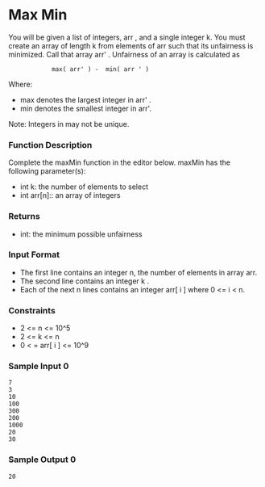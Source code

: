 # Max Min

You will be given a list of integers,  arr , and a single integer k. You must create an array of length k from elements of arr such that its unfairness is minimized. Call that array arr' . Unfairness of an array is calculated as

                max( arr' ) -  min( arr ' )

Where:
- max denotes the largest integer in arr' .
- min denotes the smallest integer in arr'.


Note: Integers in  may not be unique.

### Function Description

Complete the maxMin function in the editor below.
maxMin has the following parameter(s):

* int k: the number of elements to select
* int arr[n]:: an array of integers

### Returns

* int: the minimum possible unfairness

### Input Format

* The first line contains an integer n, the number of elements in array arr.
* The second line contains an integer k .
* Each of the next n lines contains an integer arr[ i ] where 0  <=  i  < n.

### Constraints

* 2  <=  n  <=  10^5
* 2  <=  k  <=  n
* 0   < =   arr[ i ]   <=  10^9


### Sample Input 0
```
7
3
10
100
300
200
1000
20
30
```

### Sample Output 0
```
20
```